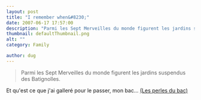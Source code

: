 ```yaml
---
layout: post
title: "I remember when&#8230;"
date: 2007-06-17 17:57:00
description: "Parmi les Sept Merveilles du monde figurent les jardins suspendus des Batignolles. Et qu&#8217;est ce que j&#8217;ai galleré pour le passer, mon bac&#8230; (Les perles du bac)&#8230;"
thumbnail: defaultThumbnail.png
alt: ""
category: Family

author: dug
---
```


<blockquote><p>Parmi les Sept Merveilles du monde figurent les jardins suspendus des Batignolles.</p></blockquote>

<p>Et qu'est ce que j'ai galleré pour le passer, mon bac... <a title="Les perles du bac:Musique &amp; Arts" href="http://www.linternaute.com/humour/betisier/dossier/sottisier-du-bac/3.shtml">(Les perles du bac)</a></p>
